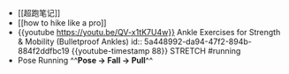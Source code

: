 - [[超跑笔记]]
- [[how to hike like a pro]]
- {{youtube https://youtu.be/QV-x1tK7U4w}} Ankle Exercises for Strength & Mobility (Bulletproof Ankles)
  id:: 5a448992-da94-47f2-894b-884f2ddfbc19
  {{youtube-timestamp 88}} STRETCH #running
- Pose Running
  ^^**Pose -> Fall -> Pull**^^